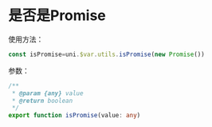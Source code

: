 # 是否是Promise

使用方法：

```js
const isPromise=uni.$var.utils.isPromise(new Promise())
```

参数：

```typescript
/**
 * @param {any} value
 * @return boolean
 */
export function isPromise(value: any)
```



